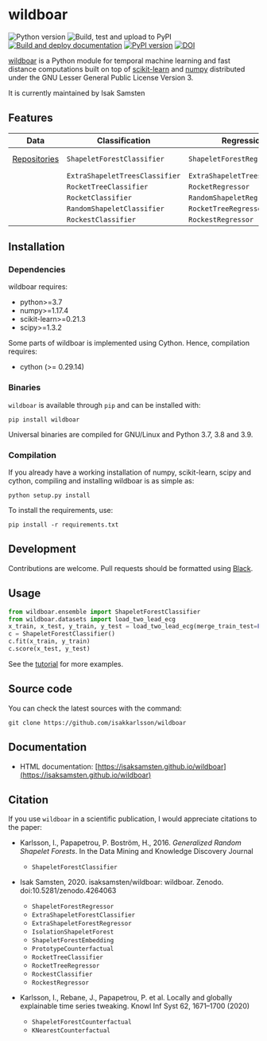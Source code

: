 # wildboar
![Python version](https://img.shields.io/badge/python-3.7%20|%203.8%20|%203.9-blue)
![Build, test and upload to PyPI](https://github.com/isaksamsten/wildboar/workflows/Build,%20test%20and%20upload%20to%20PyPI/badge.svg)
[![Build and deploy documentation](https://github.com/isaksamsten/wildboar/actions/workflows/build-deply-docs.yml/badge.svg)](http://isaksamsten.github.io/wildboar/index.html)
[![PyPI version](https://badge.fury.io/py/wildboar.svg)](https://badge.fury.io/py/wildboar)
[![DOI](https://zenodo.org/badge/DOI/10.5281/zenodo.4264063.svg)](https://doi.org/10.5281/zenodo.4264063)

[wildboar](https://isaksamsten.github.io/wildboar/) is a Python module for temporal machine learning and fast
distance computations built on top of
[scikit-learn](https://scikit-learn.org) and [numpy](https://numpy.org)
distributed under the GNU Lesser General Public License Version 3.

It is currently maintained by Isak Samsten

## Features
| **Data**                                                                          | **Classification**               | **Regression**                  | **Explainability**               | **Metric** | **Unsupervised**            | **Outlier**                 |
|-----------------------------------------------------------------------------------|----------------------------------|---------------------------------|----------------------------------|------------|-----------------------------|-----------------------------|
| [Repositories](https://isaksamsten.github.io/wildboar/master/guide/datasets.html) | ``ShapeletForestClassifier``     | ``ShapeletForestRegressor``     | ``ShapeletForestCounterfactual`` | UCR-suite  | ``ShapeletForestEmbedding`` | ``IsolationShapeletForest`` |
|                                                                                   | ``ExtraShapeletTreesClassifier`` | ``ExtraShapeletTreesRegressor`` | ``KNearestCounterfactual``       |            | ``RandomShapeletEmbedding`` |                             |
|                                                                                   | ``RocketTreeClassifier``         | ``RocketRegressor``             | ``PrototypeCounterfactual``      |            | ``RocketEmbedding``         |                             |
|                                                                                   | ``RocketClassifier``             | ``RandomShapeletRegressor``     |                                  |            |                             |                             |
|                                                                                   | ``RandomShapeletClassifier``     | ``RocketTreeRegressor``         |                                  |            |                             |                             |
|                                                                                   | ``RockestClassifier``            | ``RockestRegressor``            |                                  |            |                             |                             |
## Installation

### Dependencies

wildboar requires:

 * python>=3.7
 * numpy>=1.17.4
 * scikit-learn>=0.21.3
 * scipy>=1.3.2
 
Some parts of wildboar is implemented using Cython. Hence, compilation
requires:

 * cython (>= 0.29.14)


### Binaries

`wildboar` is available through `pip` and can be installed with:

    pip install wildboar

Universal binaries are compiled for GNU/Linux and Python 3.7, 3.8 and 3.9. 

### Compilation

If you already have a working installation of numpy, scikit-learn, scipy and cython,
compiling and installing wildboar is as simple as:

    python setup.py install
	
To install the requirements, use:

    pip install -r requirements.txt
	

## Development

Contributions are welcome. Pull requests should be
formatted using [Black](https://black.readthedocs.io).

## Usage

```python
from wildboar.ensemble import ShapeletForestClassifier
from wildboar.datasets import load_two_lead_ecg
x_train, x_test, y_train, y_test = load_two_lead_ecg(merge_train_test=False)
c = ShapeletForestClassifier()
c.fit(x_train, y_train)
c.score(x_test, y_test)
``` 
    
See the [tutorial](https://isaksamsten.github.io/wildboar/master/tutorial.html) for more examples.

## Source code

You can check the latest sources with the command:

    git clone https://github.com/isakkarlsson/wildboar
    
## Documentation

* HTML documentation: [https://isaksamsten.github.io/wildboar](https://isaksamsten.github.io/wildboar)
	
## Citation
If you use `wildboar` in a scientific publication, I would appreciate
citations to the paper:
- Karlsson, I., Papapetrou, P. Boström, H., 2016.
 *Generalized Random Shapelet Forests*. In the Data Mining and
 Knowledge Discovery Journal
  - `ShapeletForestClassifier`

- Isak Samsten, 2020. isaksamsten/wildboar: wildboar. Zenodo. doi:10.5281/zenodo.4264063
  - `ShapeletForestRegressor`
  - `ExtraShapeletForestClassifier`
  - `ExtraShapeletForestRegressor`
  - `IsolationShapeletForest`
  - `ShapeletForestEmbedding`
  - `PrototypeCounterfactual` 
  - `RocketTreeClassifier`
  - `RocketTreeRegressor`
  - `RockestClassifier`
  - `RockestRegressor`
    
- Karlsson, I., Rebane, J., Papapetrou, P. et al. 
  Locally and globally explainable time series tweaking. 
  Knowl Inf Syst 62, 1671–1700 (2020)
  
  - `ShapeletForestCounterfactual`
  - `KNearestCounterfactual`
